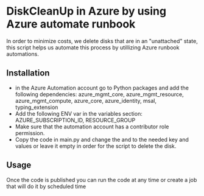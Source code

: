 # DiskCleanUp in Azure by using Azure automate runbook
In order to minimize costs, we delete disks that are in an "unattached" state, this script helps us
automate this process by utillizing Azure runbook automations.

## Installation
- in the Azure Automation account go to Python packages and add the following dependencies: azure_mgmt_core, azure_mgmt_resource, azure_mgmt_compute,
azure_core, azure_identity, msal, typing_extension
- Add the following ENV var in the variables section: AZURE_SUBSCRIPTION_ID, RESOURCE_GROUP
- Make sure that the automation account has a contributor role permission.
- Copy the code in main.py and change the <key> and <value> to the needed key and values or leave it empty in order for the script to delete the disk.

## Usage
Once the code is published you can run the code at any time or create a job that will do it by scheduled time
